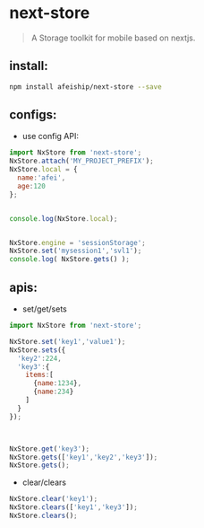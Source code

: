 # next-store
> A Storage toolkit for mobile based on nextjs.



## install:
```bash
npm install afeiship/next-store --save
```


## configs:
+ use config API:
```javascript
import NxStore from 'next-store';
NxStore.attach('MY_PROJECT_PREFIX');
NxStore.local = {
  name:'afei',
  age:120
};


console.log(NxStore.local);


NxStore.engine = 'sessionStorage';
NxStore.set('mysession1','svl1');
console.log( NxStore.gets() );
```


## apis:
+ set/get/sets
```javascript
import NxStore from 'next-store';

NxStore.set('key1','value1');
NxStore.sets({
  'key2':224,
  'key3':{
    items:[
      {name:1234},
      {name:234}
    ]
  }
});



NxStore.get('key3');
NxStore.gets(['key1','key2','key3']);
NxStore.gets();
```

+ clear/clears
```javascript
NxStore.clear('key1');
NxStore.clears(['key1','key3']);
NxStore.clears();
```
